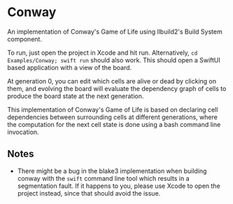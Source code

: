 # Conway

An implementation of Conway's Game of Life using llbuild2's Build System
component.

To run, just open the project in Xcode and hit run. Alternatively,
`cd Examples/Conway; swift run` should also work. This should open a SwiftUI
based application with a view of the board.

At generation 0, you can edit which cells are alive or dead by clicking on them,
and evolving the board will evaluate the dependency graph of cells to produce
the board state at the next generation.

This implementation of Conway's Game of Life is based on declaring cell
dependencies between surrounding cells at different generations, where the
computation for the next cell state is done using a bash command line
invocation.

## Notes

* There might be a bug in the blake3 implementation when building conway with
  the `swift` command line tool which results in a segmentation fault. If it
  happens to you, please use Xcode to open the project instead, since that
  should avoid the issue.